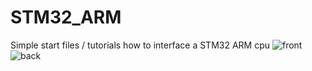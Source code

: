 # STM32_ARM
Simple start files / tutorials how to interface a STM32 ARM cpu 
![front](https://user-images.githubusercontent.com/13907836/34508581-0035c346-eff6-11e7-85dc-410da7a042cc.JPG)
![back](https://user-images.githubusercontent.com/13907836/34508582-026b1634-eff6-11e7-8283-f64181b4ca33.JPG)
